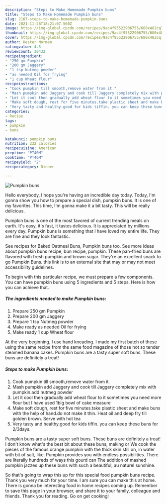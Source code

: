```yaml
---
description: "Steps to Make Homemade Pumpkin buns"
title: "Steps to Make Homemade Pumpkin buns"
slug: 2167-steps-to-make-homemade-pumpkin-buns
date: 2021-11-26T18:21:07.560Z
image: https://img-global.cpcdn.com/recipes/9ac4f95522906755/680x482cq70/pumpkin-buns-recipe-main-photo.jpg
thumbnail: https://img-global.cpcdn.com/recipes/9ac4f95522906755/680x482cq70/pumpkin-buns-recipe-main-photo.jpg
cover: https://img-global.cpcdn.com/recipes/9ac4f95522906755/680x482cq70/pumpkin-buns-recipe-main-photo.jpg
author: Hester Norman
ratingvalue: 4.5
reviewcount: 30432
recipeingredient:
- "250 gm Pumpkin"
- "200 gm Jaggery"
- "1 tsp Nutmeg powder"
- "as needed Oil for frying"
- "1 cup Wheat flour"
recipeinstructions:
- "Cook pumpkin till smooth,remove water from it."
- "Mash pumpkin add Jaggery and cook till Jaggery completely mix with pumpkin.add nutmeg powder"
- "Let it cool then gradually add wheat flour to it sometimes you need more flour but I have used 1big bowl of cake measure"
- "Make soft dough, rest for five minutes.take plastic sheet and make buns with the help of hand.do not make it thin. Heat oil and deep fry till golden brown. Serve with hot tea"
- "Very tasty and healthy.good for kids tiffin. you can keep these buns for 2/3days."
categories:
- Recipe
tags:
- pumpkin
- buns

katakunci: pumpkin buns 
nutrition: 232 calories
recipecuisine: American
preptime: "PT40M"
cooktime: "PT46M"
recipeyield: "2"
recipecategory: Dinner

---
```



![Pumpkin buns](https://img-global.cpcdn.com/recipes/9ac4f95522906755/680x482cq70/pumpkin-buns-recipe-main-photo.jpg)

Hello everybody, I hope you're having an incredible day today. Today, I'm gonna show you how to prepare a special dish, pumpkin buns. It is one of my favorites. This time, I'm gonna make it a bit tasty. This will be really delicious.

Pumpkin buns is one of the most favored of current trending meals on earth. It's easy, it's fast, it tastes delicious. It is appreciated by millions every day. Pumpkin buns is something that I have loved my entire life. They are fine and they look fantastic.

See recipes for Baked Oatmeal Buns, Pumpkin buns too. See more ideas about pumpkin buns recipe, bun recipe, pumpkin. These pan-fried buns are flavored with fresh pumpkin and brown sugar. They're an excellent snack to go Pumpkin Buns. this link is to an external site that may or may not meet accessibility guidelines.


To begin with this particular recipe, we must prepare a few components. You can have pumpkin buns using 5 ingredients and 5 steps. Here is how you can achieve that.

<!--inarticleads1-->

##### The ingredients needed to make Pumpkin buns:

1. Prepare 250 gm Pumpkin
1. Prepare 200 gm Jaggery
1. Prepare 1 tsp Nutmeg powder
1. Make ready as needed Oil for frying
1. Make ready 1 cup Wheat flour


At the very beginning, I use hand kneading. I made my first batch of these using the same recipe from the same food magazine of those not so tender steamed banana cakes. Pumpkin buns are a tasty super soft buns. These buns are definitely a treat! 

<!--inarticleads2-->

##### Steps to make Pumpkin buns:

1. Cook pumpkin till smooth,remove water from it.
1. Mash pumpkin add Jaggery and cook till Jaggery completely mix with pumpkin.add nutmeg powder
1. Let it cool then gradually add wheat flour to it sometimes you need more flour but I have used 1big bowl of cake measure
1. Make soft dough, rest for five minutes.take plastic sheet and make buns with the help of hand.do not make it thin. Heat oil and deep fry till golden brown. Serve with hot tea
1. Very tasty and healthy.good for kids tiffin. you can keep these buns for 2/3days.


Pumpkin buns are a tasty super soft buns. These buns are definitely a treat! I don't know what's the best bit about these buns, making or We cook the pieces of the famous orange pumpkin with the thick skin still on, in water with bit of salt, like. Pumpkin provides you with endless possibilities. There are literally hundreds of ways this gourd can The addition of mashed pumpkin jazzes up these buns with such a beautiful, au naturel sunshine. 

So that's going to wrap this up for this special food pumpkin buns recipe. Thank you very much for your time. I am sure you can make this at home. There is gonna be interesting food in home recipes coming up. Remember to save this page in your browser, and share it to your family, colleague and friends. Thank you for reading. Go on get cooking!
